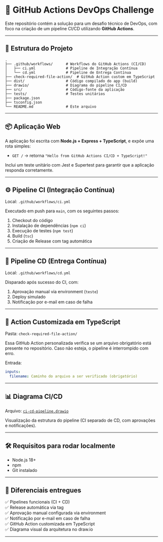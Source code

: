 # 🚀 GitHub Actions DevOps Challenge

Este repositório contém a solução para um desafio técnico de DevOps, com foco na criação de um pipeline CI/CD utilizando **GitHub Actions**.

---

## 📁 Estrutura do Projeto

```
.
├── .github/workflows/      # Workflows do GitHub Actions (CI/CD)
│   ├── ci.yml              # Pipeline de Integração Contínua
│   └── cd.yml              # Pipeline de Entrega Contínua
├── check-required-file-action/  # GitHub Action custom em TypeScript
├── dist/                   # Código compilado do app (build)
├── drawio/                 # Diagrama do pipeline CI/CD
├── src/                    # Código-fonte da aplicação
├── tests/                  # Testes unitários
├── package.json
├── tsconfig.json
└── README.md               # Este arquivo
```

---

## 📦 Aplicação Web

A aplicação foi escrita com **Node.js + Express + TypeScript**, e expõe uma rota simples:

- `GET /` → retorna `"Hello from GitHub Actions CI/CD + TypeScript!"`

Inclui um teste unitário com Jest e Supertest para garantir que a aplicação responda corretamente.

---

## ⚙️ Pipeline CI (Integração Contínua)

Local: `.github/workflows/ci.yml`

Executado em push para `main`, com os seguintes passos:

1. Checkout do código
2. Instalação de dependências (`npm ci`)
3. Execução de testes (`npm test`)
4. Build (`tsc`)
5. Criação de Release com tag automática

---

## 🚀 Pipeline CD (Entrega Contínua)

Local: `.github/workflows/cd.yml`

Disparado após sucesso do CI, com:

1. Aprovação manual via environment (`teste`)
2. Deploy simulado
3. Notificação por e-mail em caso de falha

---

## 🧪 Action Customizada em TypeScript

Pasta: `check-required-file-action/`

Essa GitHub Action personalizada verifica se um arquivo obrigatório está presente no repositório. Caso não esteja, o pipeline é interrompido com erro.

Entrada:

```yaml
inputs:
  filename: Caminho do arquivo a ser verificado (obrigatório)
```

---

## 📊 Diagrama CI/CD

Arquivo: [`ci-cd-pipeline.drawio`](drawio/ci-cd-pipeline.drawio)

Visualização da estrutura do pipeline (CI separado de CD, com aprovações e notificações).

---

## 🛠️ Requisitos para rodar localmente

- Node.js 18+
- npm
- Git instalado

---

## 🧠 Diferenciais entregues

✅ Pipelines funcionais (CI + CD)  
✅ Release automática via tag  
✅ Aprovação manual configurada via environment  
✅ Notificação por e-mail em caso de falha  
✅ GitHub Action customizada em TypeScript  
✅ Diagrama visual da arquitetura no draw.io

---
